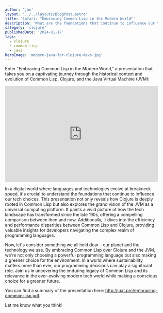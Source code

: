 ```yaml
---
author: 'jan'
layout: '../../layouts/BlogPost.astro'
title: 'Safari: "Embracing Common Lisp in the Modern World"'
description: 'What are the foundations that continue to influence our tech choices in our digital world?'
category: 'clojure'
publishedDate: '2024-01-17'
tags:
  - clojure
  - common lisp
  - java
heroImage: 'modern-java-for-clojure-devs.jpg'
---
```


Enter "Embracing Common Lisp in the Modern World," a presentation that takes you on a captivating journey through the historical context and evolution of Common Lisp, Clojure, and the Java Virtual Machine (JVM):

<iframe width="100%" height="315" src="https://www.youtube.com/embed/hPulycyXGp4?si=ffZ4tXCvZGIz_D0U" title="YouTube video player" frameborder="0" allow="accelerometer; autoplay; clipboard-write; encrypted-media; gyroscope; picture-in-picture; web-share" allowfullscreen></iframe>

In a digital world where languages and technologies evolve at breakneck speed, it's crucial to understand the foundations that continue to influence our tech choices. This presentation not only reveals how Clojure is deeply rooted in Common Lisp but also explores the grand vision of the JVM as a universal computing platform. It paints a vivid picture of how the tech landscape has transformed since the late '90s, offering a compelling comparison between then and now. Additionally, it dives into the efficiency and performance disparities between Common Lisp and Clojure, providing valuable insights for developers navigating the complex realm of programming languages.

Now, let's consider something we all hold dear – our planet and the technology we use. By embracing Common Lisp over Clojure and the JVM, we're not only choosing a powerful programming language but also making a greener choice for the environment. In a world where sustainability matters more than ever, our programming decisions can play a significant role. Join us in uncovering the enduring legacy of Common Lisp and its relevance in the ever-evolving modern tech world while making a conscious choice for a greener future.

You can find a summary of the presentation here: http://juxt.pro/embracing-common-lisp.pdf.

Let me know what you think!
